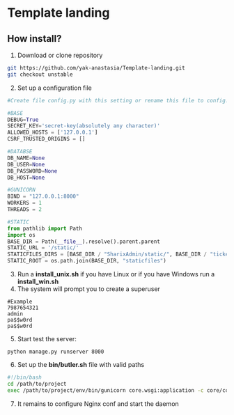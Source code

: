 # Template landing

## How install?

1. Download or clone repository
```bash
git https://github.com/yak-anastasia/Template-landing.git
git checkout unstable
```
2. Set up a configuration file
```python
#Create file config.py with this setting or rename this file to config.py

#BASE
DEBUG=True
SECRET_KEY='secret-key(absolutely any character)'
ALLOWED_HOSTS = ['127.0.0.1']
CSRF_TRUSTED_ORIGINS = []

#DATABSE
DB_NAME=None
DB_USER=None
DB_PASSWORD=None
DB_HOST=None

#GUNICORN
BIND = "127.0.0.1:8000"
WORKERS = 1
THREADS = 2

#STATIC
from pathlib import Path
import os
BASE_DIR = Path(__file__).resolve().parent.parent
STATIC_URL = '/static/'
STATICFILES_DIRS = [BASE_DIR / "SharixAdmin/static/", BASE_DIR / "tickets/static/"]
STATIC_ROOT = os.path.join(BASE_DIR, "staticfiles")
```
3. Run a **install_unix.sh** if you have Linux or if you have Windows run a **install_win.sh**
4. The system will prompt you to create a superuser
```
#Example
7987654321
admin
pa$$w0rd
pa$$w0rd
```
5. Start test the server:
```
python manage.py runserver 8000
```
6. Set up the **bin/butler.sh** file with valid paths

```bash
#!/bin/bash
cd /path/to/project
exec /path/to/project/env/bin/gunicorn core.wsgi:application -c core/conf_gunicorn.py
```
7. It remains to configure Nginx conf and start the daemon

